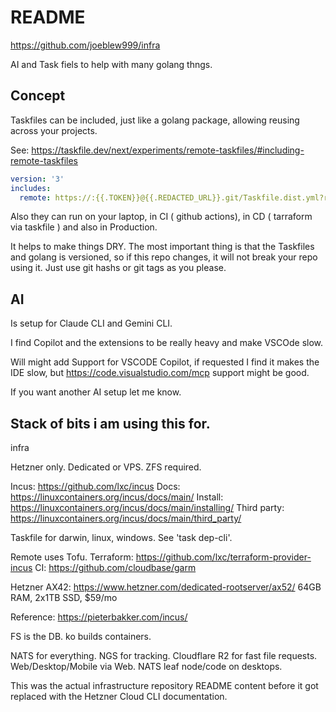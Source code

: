 # README

https://github.com/joeblew999/infra

AI and Task fiels to help with many golang thngs.

## Concept

Taskfiles can be included, just like a golang package, allowing reusing across your projects.

See: https://taskfile.dev/next/experiments/remote-taskfiles/#including-remote-taskfiles

```yaml
version: '3'
includes:
  remote: https://:{{.TOKEN}}@{{.REDACTED_URL}}.git/Taskfile.dist.yml?ref=master
```

Also they can run on your laptop, in CI ( github actions), in CD ( tarraform via taskfile ) and also in Production.

It helps to make things DRY. The most important thing is that the Taskfiles and golang is versioned, so if this repo changes, it will not break your repo using it. Just use git hashs or git tags as you please.

## AI

Is setup for Claude CLI and Gemini CLI.

I find Copilot and the extensions to be really heavy and make VSCOde slow.

Will might add Support for VSCODE Copilot, if requested I find it makes the IDE slow, but https://code.visualstudio.com/mcp support might be good.

If you want another AI setup let me know.



## Stack of bits i am using this for.




 infra

  Hetzner only. Dedicated or VPS. ZFS required.

  Incus: https://github.com/lxc/incus
  Docs: https://linuxcontainers.org/incus/docs/main/
  Install: https://linuxcontainers.org/incus/docs/main/installing/
  Third party: https://linuxcontainers.org/incus/docs/main/third_party/

  Taskfile for darwin, linux, windows. See 'task dep-cli'.

  Remote uses Tofu.
  Terraform: https://github.com/lxc/terraform-provider-incus
  CI: https://github.com/cloudbase/garm

  Hetzner AX42: https://www.hetzner.com/dedicated-rootserver/ax52/
  64GB RAM, 2x1TB SSD, $59/mo

  Reference: https://pieterbakker.com/incus/

  FS is the DB.
  ko builds containers.

  NATS for everything. NGS for tracking. Cloudflare R2 for fast file requests.
  Web/Desktop/Mobile via Web. NATS leaf node/code on desktops.

  This was the actual infrastructure repository README content before it got replaced
  with the Hetzner Cloud CLI documentation.